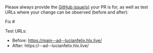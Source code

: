 Please always provide the [GitHub issue(s)](../issues) your PR is for, as well as test URLs where your change can be observed (before and after):

Fix #<gh-issue-id>

Test URLs:
- Before: https://main--ad--lucianfelix.hlx.live/
- After: https://<branch>--ad--lucianfelix.hlx.live/
